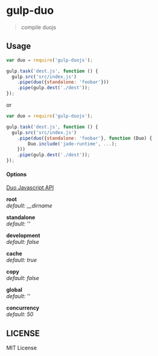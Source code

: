 # gulp-duo
> compile duojs


## Usage

```javascript
var duo = require('gulp-duojs');

gulp.task('dest.js', function () {
  gulp.src('src/index.js')
    .pipe(duo({standalone: 'foobar'}))
    .pipe(gulp.dest('./dest'));
});
```

or

```javascript
var duo = require('gulp-duojs');

gulp.task('dest.js', function () {
  gulp.src('src/index.js')
    .pipe(duo({standalone: 'foobar'}, function (Duo) {
        Duo.include('jade-runtime', ...);
    }))
    .pipe(gulp.dest('./dest'));
});
```

#### Options
[Duo Javascript API](https://github.com/duojs/duo/blob/master/docs/api.md)


**root**  
*default: __dirname*  

**standalone**  
*default: ''*  

**development**  
*default: false*  

**cache**  
*default: true*  

**copy**  
*default: false*  

**global**  
*default: ''*  

**concurrency**  
*default: 50*  


## LICENSE
MIT License
